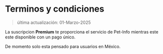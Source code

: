# Terminos y condiciones

> última actualización: 01-Marzo-2025

La suscripcion **Premium** te proporciona el servicio de Pet-Info mientras este este disponible con un pago único.

De momento solo esta pensado para usuarios en México.
